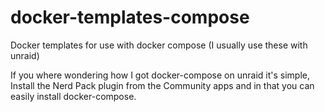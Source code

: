 # docker-templates-compose
Docker templates for use with docker compose (I usually use these with unraid)

If you where wondering how I got docker-compose on unraid it's simple, Install the Nerd Pack plugin from the Community apps and in that you can easily install docker-compose.
